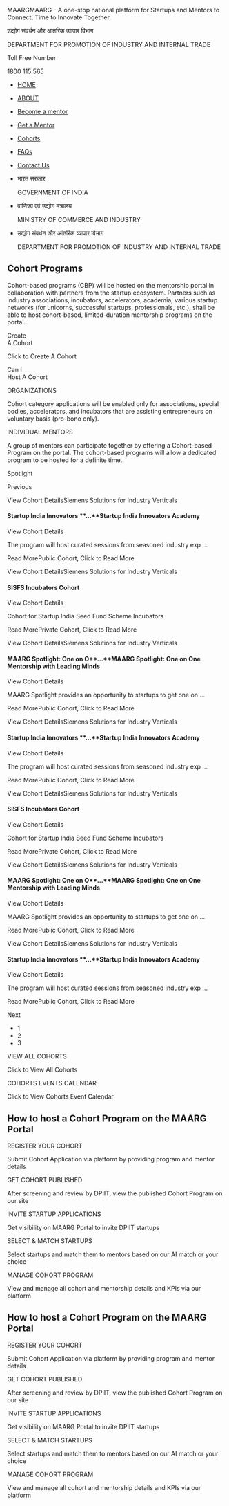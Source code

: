 MAARGMAARG - A one-stop national platform for Startups and Mentors to Connect, Time to Innovate Together.

उद्योग संवर्धन और आंतरिक व्यापार विभाग

DEPARTMENT FOR PROMOTION OF INDUSTRY AND INTERNAL TRADE

Toll Free Number

1800 115 565

* [HOME](/ "Home")
* [ABOUT](/about-us "About us")
* [Become a mentor](/become-mentor "Become Mentor")
* [Get a Mentor](/get-a-mentor "Get a Mentor")
* [Cohorts](/cohort-program)
* [FAQs](/faq)
* [Contact Us](/contactus)

* भारत सरकार

  GOVERNMENT OF INDIA
* वाणिज्य एवं उद्योग मंत्रालय

  MINISTRY OF COMMERCE AND INDUSTRY
* उद्योग संवर्धन और आंतरिक व्यापार विभाग

  DEPARTMENT FOR PROMOTION OF INDUSTRY AND INTERNAL TRADE

Cohort Programs
---------------

Cohort-based programs (CBP) will be hosted on the mentorship portal in collaboration with partners from the startup ecosystem. Partners such as industry associations, incubators, accelerators, academia, various startup networks (for unicorns, successful startups, professionals, etc.), shall be able to host cohort-based, limited-duration mentorship programs on the portal.

Create  
 A Cohort

Click to Create A Cohort

Can I  
Host A Cohort

ORGANIZATIONS

Cohort category applications will be enabled only for associations, special bodies, accelerators, and incubators that are assisting entrepreneurs on voluntary basis (pro-bono only).

INDIVIDUAL MENTORS

A group of mentors can participate together by offering a Cohort-based Program on the portal. The cohort-based programs will allow a dedicated program to be hosted for a definite time.

Spotlight

Previous

View Cohort DetailsSiemens Solutions for Industry Verticals

#### Startup India Innovators **...**Startup India Innovators Academy

View Cohort Details

The program will host curated sessions from seasoned industry exp ...

Read MorePublic Cohort, Click to Read More

View Cohort DetailsSiemens Solutions for Industry Verticals

#### SISFS Incubators Cohort

View Cohort Details

Cohort for Startup India Seed Fund Scheme Incubators

Read MorePrivate Cohort, Click to Read More

View Cohort DetailsSiemens Solutions for Industry Verticals

#### MAARG Spotlight: One on O**...**MAARG Spotlight: One on One Mentorship with Leading Minds

View Cohort Details

MAARG Spotlight provides an opportunity to startups to get one on ...

Read MorePublic Cohort, Click to Read More

View Cohort DetailsSiemens Solutions for Industry Verticals

#### Startup India Innovators **...**Startup India Innovators Academy

View Cohort Details

The program will host curated sessions from seasoned industry exp ...

Read MorePublic Cohort, Click to Read More

View Cohort DetailsSiemens Solutions for Industry Verticals

#### SISFS Incubators Cohort

View Cohort Details

Cohort for Startup India Seed Fund Scheme Incubators

Read MorePrivate Cohort, Click to Read More

View Cohort DetailsSiemens Solutions for Industry Verticals

#### MAARG Spotlight: One on O**...**MAARG Spotlight: One on One Mentorship with Leading Minds

View Cohort Details

MAARG Spotlight provides an opportunity to startups to get one on ...

Read MorePublic Cohort, Click to Read More

View Cohort DetailsSiemens Solutions for Industry Verticals

#### Startup India Innovators **...**Startup India Innovators Academy

View Cohort Details

The program will host curated sessions from seasoned industry exp ...

Read MorePublic Cohort, Click to Read More

 Next

* 1
* 2
* 3

VIEW ALL COHORTS

Click to View All Cohorts

COHORTS EVENTS CALENDAR

Click to View Cohorts Event Calendar

How to host a Cohort Program on the MAARG Portal
------------------------------------------------

REGISTER YOUR COHORT

Submit Cohort Application via platform by providing program and mentor details

GET COHORT PUBLISHED

After screening and review by DPIIT, view the published Cohort Program on our site

INVITE STARTUP APPLICATIONS

Get visibility on MAARG Portal to invite DPIIT startups

SELECT & MATCH STARTUPS

Select startups and match them to mentors based on our AI match or your choice

MANAGE COHORT PROGRAM

View and manage all cohort and mentorship details and KPIs via our platform

How to host a Cohort Program on the MAARG Portal
------------------------------------------------

REGISTER YOUR COHORT

Submit Cohort Application via platform by providing program and mentor details

GET COHORT PUBLISHED

After screening and review by DPIIT, view the published Cohort Program on our site

INVITE STARTUP APPLICATIONS

Get visibility on MAARG Portal to invite DPIIT startups

SELECT & MATCH STARTUPS

Select startups and match them to mentors based on our AI match or your choice

MANAGE COHORT PROGRAM

View and manage all cohort and mentorship details and KPIs via our platform